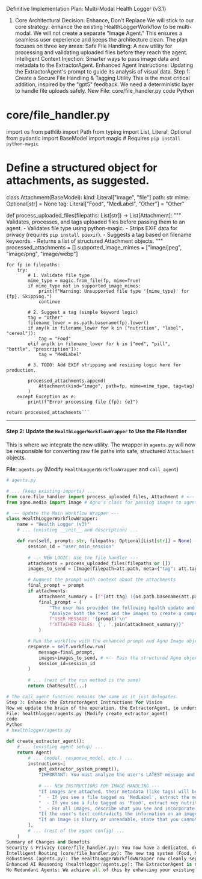 Definitive Implementation Plan: Multi-Modal Health Logger (v3.1)
1. Core Architectural Decision: Enhance, Don't Replace
We will stick to our core strategy: enhance the existing HealthLoggerWorkflow to be multi-modal. We will not create a separate "Image Agent." This ensures a seamless user experience and keeps the architecture clean.
The plan focuses on three key areas:
Safe File Handling: A new utility for processing and validating uploaded files before they reach the agent.
Intelligent Context Injection: Smarter ways to pass image data and metadata to the ExtractorAgent.
Enhanced Agent Instructions: Updating the ExtractorAgent's prompt to guide its analysis of visual data.
Step 1: Create a Secure File Handling & Tagging Utility
This is the most critical addition, inspired by the "gpt5" feedback. We need a deterministic layer to handle file uploads safely.
New File: core/file_handler.py
code
Python
# core/file_handler.py
import os
from pathlib import Path
from typing import List, Literal, Optional
from pydantic import BaseModel
import magic # Requires `pip install python-magic`

# Define a structured object for attachments, as suggested.
class Attachment(BaseModel):
    kind: Literal["image", "file"]
    path: str
    mime: Optional[str] = None
    tag: Literal["Food", "MedLabel", "Other"] = "Other"

def process_uploaded_files(filepaths: List[str]) -> List[Attachment]:
    """
    Validates, processes, and tags uploaded files before passing them to an agent.
    - Validates file type using python-magic.
    - Strips EXIF data for privacy (requires `pip install piexif`).
    - Suggests a tag based on filename keywords.
    - Returns a list of structured Attachment objects.
    """
    processed_attachments = []
    supported_image_mimes = ["image/jpeg", "image/png", "image/webp"]

    for fp in filepaths:
        try:
            # 1. Validate file type
            mime_type = magic.from_file(fp, mime=True)
            if mime_type not in supported_image_mimes:
                print(f"Warning: Unsupported file type '{mime_type}' for {fp}. Skipping.")
                continue

            # 2. Suggest a tag (simple keyword logic)
            tag = "Other"
            filename_lower = os.path.basename(fp).lower()
            if any(k in filename_lower for k in ["nutrition", "label", "cereal"]):
                tag = "Food"
            elif any(k in filename_lower for k in ["med", "pill", "bottle", "prescription"]):
                tag = "MedLabel"

            # 3. TODO: Add EXIF stripping and resizing logic here for production.

            processed_attachments.append(
                Attachment(kind="image", path=fp, mime=mime_type, tag=tag)
            )
        except Exception as e:
            print(f"Error processing file {fp}: {e}")

    return processed_attachments```

---

#### **Step 2: Update the `HealthLoggerWorkflowWrapper` to Use the File Handler**

This is where we integrate the new utility. The wrapper in `agents.py` will now be responsible for converting raw file paths into safe, structured `Attachment` objects.

**File**: `agents.py` (Modify `HealthLoggerWorkflowWrapper` and `call_agent`)

```python
# agents.py

# ... (keep existing imports) ...
from core.file_handler import process_uploaded_files, Attachment # <-- NEW IMPORT
from agno.media import Image # Agno's class for passing images to agents

# --- Update the Main Workflow Wrapper ---
class HealthLoggerWorkflowWrapper:
    name = "Health Logger (v3)"
    # ... (existing __init__ and description) ...

    def run(self, prompt: str, filepaths: Optional[List[str]] = None) -> ChatResult:
        session_id = "user_main_session"
        
        # --- NEW LOGIC: Use the file handler ---
        attachments = process_uploaded_files(filepaths or [])
        images_to_send = [Image(filepath=att.path, meta={"tag": att.tag}) for att in attachments]

        # Augment the prompt with context about the attachments
        final_prompt = prompt
        if attachments:
            attachment_summary = [f"{att.tag} ({os.path.basename(att.path)})" for att in attachments]
            final_prompt = (
                "The user has provided the following health update and attached some files. "
                "Analyze both the text and the images to create a comprehensive log entry.\n\n"
                f"USER MESSAGE: '{prompt}'\n"
                f"ATTACHED FILES: {', '.join(attachment_summary)}"
            )

        # Run the workflow with the enhanced prompt and Agno Image objects
        response = self.workflow.run(
            message=final_prompt,
            images=images_to_send, # <-- Pass the structured Agno objects
            session_id=session_id
        )
        
        # ... (rest of the run method is the same)
        return ChatResult(...)

# The call_agent function remains the same as it just delegates.
Step 3: Enhance the ExtractorAgent Instructions for Vision
Now we update the brain of the operation, the ExtractorAgent, to understand how to handle the images and their tags.
File: healthlogger/agents.py (Modify create_extractor_agent)
code
Python
# healthlogger/agents.py

def create_extractor_agent():
    # ... (existing agent setup) ...
    return Agent(
        # ... (model, response_model, etc.) ...
        instructions=[
            get_extractor_system_prompt(),
            "IMPORTANT: You must analyze the user's LATEST message and ANY ATTACHED IMAGES in context of the chat history.",
            
            # --- NEW INSTRUCTIONS FOR IMAGE HANDLING ---
            "If images are attached, their metadata (like tags) will be in the prompt. Prioritize your analysis based on these tags:",
            "  - If you see a file tagged as 'MedLabel', extract the medication name, strength/dosage, and frequency.",
            "  - If you see a file tagged as 'Food', extract key nutrition facts like calories, sugar, sodium, and serving size from the label.",
            "  - For all images, describe what you see and incorporate it into the 'notes' field of the health log.",
            "If the user's text contradicts the information on an image (e.g., text says '50mg', label says '25mg'), TRUST THE IMAGE and note the discrepancy in your rationale.",
            "If an image is blurry or unreadable, state that you cannot extract information from it and set your confidence score low."
        ],
        # ... (rest of the agent config) ...
    )
Summary of Changes and Benefits
Security & Privacy (core/file_handler.py): You now have a dedicated, deterministic place to add file validation, EXIF stripping, and resizing, protecting your system and users. This directly addresses a key suggestion.
Intelligent Routing (core/file_handler.py): The new tag system (Food, MedLabel) provides a powerful hint to the LLM, making its extraction more accurate and reliable without complex logic.
Robustness (agents.py): The HealthLoggerWorkflowWrapper now cleanly separates the concern of handling raw file uploads from the core agent logic.
Enhanced AI Reasoning (healthlogger/agents.py): The ExtractorAgent is now explicitly instructed on how to prioritize and handle different types of images and resolve conflicts, making it much smarter.
No Redundant Agents: We achieve all of this by enhancing your existing, powerful workflow, proving the "one multimodal agent" strategy is the right one.